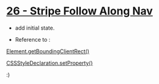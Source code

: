 # [26 - Stripe Follow Along Nav](https://mayfulq.github.io/JavaScript30/task26/index.html)

- add initial state.

- Reference to :

 [Element.getBoundingClientRect()](https://developer.mozilla.org/zh-CN/docs/Web/API/Element/getBoundingClientRect)

 [CSSStyleDeclaration.setProperty()](https://developer.mozilla.org/en-US/docs/Web/API/CSSStyleDeclaration/setProperty)


  :)
